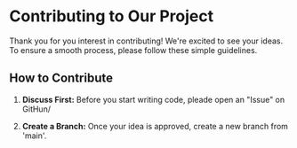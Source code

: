# Contributing to Our Project

Thank you for you interest in contributing! We're excited to see your ideas. To ensure a smooth process, please follow these simple guidelines.

## How to Contribute

1. **Discuss First:** Before you start writing code, pleade open an "Issue" on GitHun/

2. **Create a Branch:** Once your idea is approved, create a new branch from 'main'. 